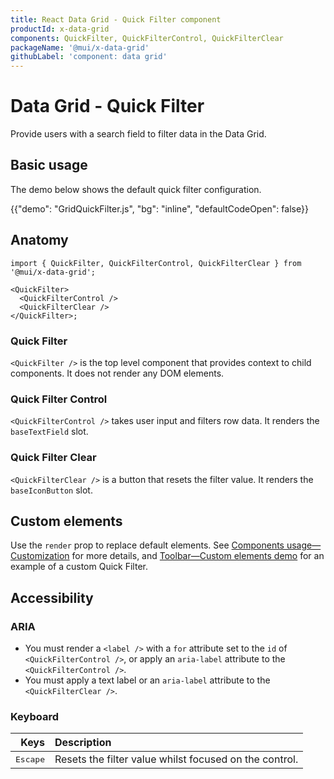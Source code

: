 ```yaml
---
title: React Data Grid - Quick Filter component
productId: x-data-grid
components: QuickFilter, QuickFilterControl, QuickFilterClear
packageName: '@mui/x-data-grid'
githubLabel: 'component: data grid'
---
```


# Data Grid - Quick Filter

<p class="description">Provide users with a search field to filter data in the Data Grid.</p>

## Basic usage

The demo below shows the default quick filter configuration.

{{"demo": "GridQuickFilter.js", "bg": "inline", "defaultCodeOpen": false}}

## Anatomy

```tsx
import { QuickFilter, QuickFilterControl, QuickFilterClear } from '@mui/x-data-grid';

<QuickFilter>
  <QuickFilterControl />
  <QuickFilterClear />
</QuickFilter>;
```

### Quick Filter

`<QuickFilter />` is the top level component that provides context to child components.
It does not render any DOM elements.

### Quick Filter Control

`<QuickFilterControl />` takes user input and filters row data.
It renders the `baseTextField` slot.

### Quick Filter Clear

`<QuickFilterClear />` is a button that resets the filter value.
It renders the `baseIconButton` slot.

## Custom elements

Use the `render` prop to replace default elements.
See [Components usage—Customization](/x/react-data-grid/components/usage/#customization) for more details, and [Toolbar—Custom elements demo](/x/react-data-grid/components/toolbar/#custom-elements) for an example of a custom Quick Filter.

## Accessibility

### ARIA

- You must render a `<label />` with a `for` attribute set to the `id` of `<QuickFilterControl />`, or apply an `aria-label` attribute to the `<QuickFilterControl />`.
- You must apply a text label or an `aria-label` attribute to the `<QuickFilterClear />`.

### Keyboard

|                          Keys | Description                                            |
| ----------------------------: | :----------------------------------------------------- |
| <kbd class="key">Escape</kbd> | Resets the filter value whilst focused on the control. |
